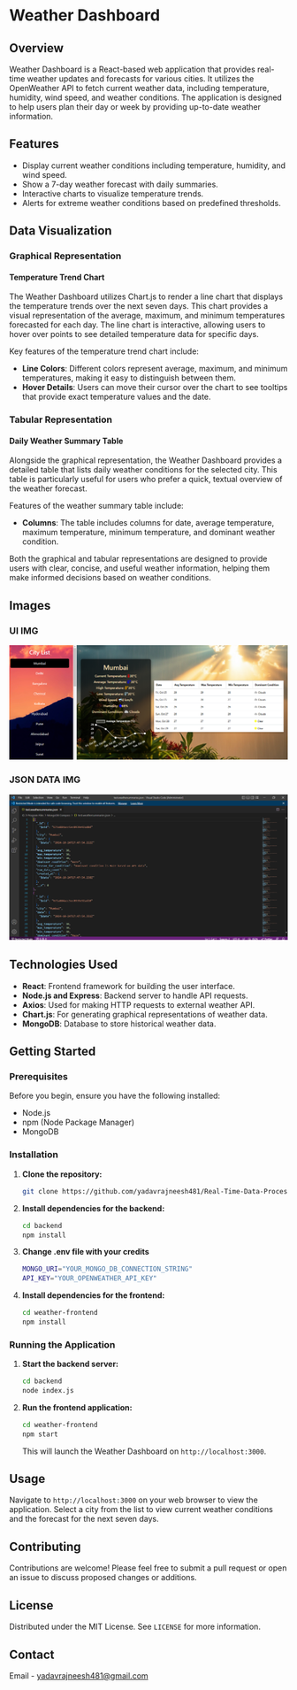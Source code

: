 # Weather Dashboard

## Overview
Weather Dashboard is a React-based web application that provides real-time weather updates and forecasts for various cities. It utilizes the OpenWeather API to fetch current weather data, including temperature, humidity, wind speed, and weather conditions. The application is designed to help users plan their day or week by providing up-to-date weather information.

## Features
- Display current weather conditions including temperature, humidity, and wind speed.
- Show a 7-day weather forecast with daily summaries.
- Interactive charts to visualize temperature trends.
- Alerts for extreme weather conditions based on predefined thresholds.
## Data Visualization

### Graphical Representation

#### Temperature Trend Chart
The Weather Dashboard utilizes Chart.js to render a line chart that displays the temperature trends over the next seven days. This chart provides a visual representation of the average, maximum, and minimum temperatures forecasted for each day. The line chart is interactive, allowing users to hover over points to see detailed temperature data for specific days.

Key features of the temperature trend chart include:
- **Line Colors**: Different colors represent average, maximum, and minimum temperatures, making it easy to distinguish between them.
- **Hover Details**: Users can move their cursor over the chart to see tooltips that provide exact temperature values and the date.


### Tabular Representation

#### Daily Weather Summary Table
Alongside the graphical representation, the Weather Dashboard provides a detailed table that lists daily weather conditions for the selected city. This table is particularly useful for users who prefer a quick, textual overview of the weather forecast.

Features of the weather summary table include:
- **Columns**: The table includes columns for date, average temperature, maximum temperature, minimum temperature, and dominant weather condition.


Both the graphical and tabular representations are designed to provide users with clear, concise, and useful weather information, helping them make informed decisions based on weather conditions.

## Images

### UI IMG 
![UI Image](https://github.com/yadavrajneesh481/Real-Time-Data-Processing-System-For-Weather-Monitoring/blob/main/UI.png)

### JSON DATA IMG 
![JSON_DATA](https://github.com/yadavrajneesh481/Real-Time-Data-Processing-System-For-Weather-Monitoring/blob/main/DATA.png)





## Technologies Used
- **React**: Frontend framework for building the user interface.
- **Node.js and Express**: Backend server to handle API requests.
- **Axios**: Used for making HTTP requests to external weather API.
- **Chart.js**: For generating graphical representations of weather data.
- **MongoDB**: Database to store historical weather data.

## Getting Started

### Prerequisites
Before you begin, ensure you have the following installed:
- Node.js
- npm (Node Package Manager)
- MongoDB

### Installation

1. **Clone the repository:**
   ```bash
   git clone https://github.com/yadavrajneesh481/Real-Time-Data-Processing-System-For-Weather-Monitoring.git
   
   ```

2. **Install dependencies for the backend:**
   ```bash
   cd backend
   npm install
   ```

3. **Change .env file with your credits**
   ```bash
   MONGO_URI="YOUR_MONGO_DB_CONNECTION_STRING"
   API_KEY="YOUR_OPENWEATHER_API_KEY"
   ```
  

5. **Install dependencies for the frontend:**
   ```bash
   cd weather-frontend
   npm install
   ```



### Running the Application

1. **Start the backend server:**
   ```bash
   cd backend
   node index.js
   ```

2. **Run the frontend application:**
   ```bash
   cd weather-frontend
   npm start
   ```
   This will launch the Weather Dashboard on `http://localhost:3000`.

## Usage
Navigate to `http://localhost:3000` on your web browser to view the application. Select a city from the list to view current weather conditions and the forecast for the next seven days.

## Contributing
Contributions are welcome! Please feel free to submit a pull request or open an issue to discuss proposed changes or additions.

## License
Distributed under the MIT License. See `LICENSE` for more information.

## Contact
Email - yadavrajneesh481@gmail.com


